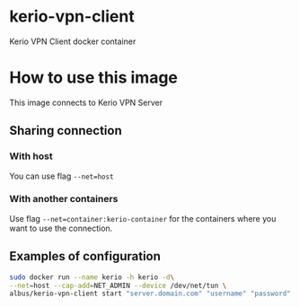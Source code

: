 # kerio-vpn-client
Kerio VPN Client docker container

# How to use this image
This image connects to Kerio VPN Server

## Sharing connection

### With host

You can use flag `--net=host`

### With another containers

Use flag `--net=container:kerio-container` for the containers where you want to use the connection.

## Examples of configuration
```bash
sudo docker run --name kerio -h kerio -d\
--net=host --cap-add=NET_ADMIN --device /dev/net/tun \
albus/kerio-vpn-client start "server.domain.com" "username" "password"
```
